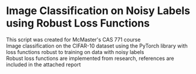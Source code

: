 # Image Classification on Noisy Labels using Robust Loss Functions  
This script was created for McMaster's CAS 771 course  
Image classification on the CIFAR-10 dataset using the PyTorch library with loss functions robust to training on data with noisy labels  
Robust loss functions are implemented from research, references are included in the attached report  
